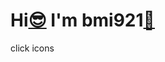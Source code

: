 <h1>
  Hi<a href="https://github.com/user-attachments/assets/74070761-a607-4a1f-929e-becf7cf30c17">😎</a>
  I'm bmi921<a href="https://lastfm-recent-tracks-production.up.railway.app/api/bmi921">🎵</a>
</h1>
 click icons



